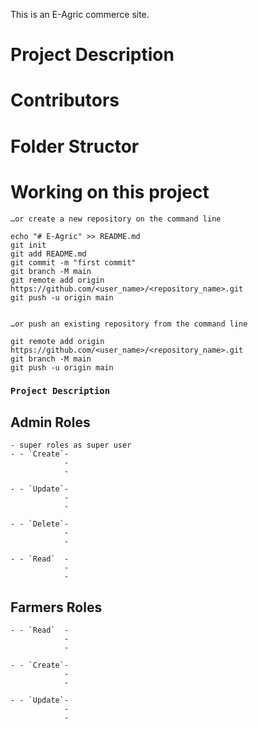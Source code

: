 This is an E-Agric commerce site.

# Project Description 

# Contributors 

# Folder Structor


# Working on this project
    …or create a new repository on the command line

    echo "# E-Agric" >> README.md
    git init
    git add README.md
    git commit -m "first commit"
    git branch -M main
    git remote add origin https://github.com/<user_name>/<repository_name>.git
    git push -u origin main


    …or push an existing repository from the command line

    git remote add origin https://github.com/<user_name>/<repository_name>.git
    git branch -M main
    git push -u origin main

### `Project Description`
##  Admin Roles
    - super roles as super user
    - - `Create`-
                -
                -

    - - `Update`-
                -
                -

    - - `Delete`-
                -
                -

    - - `Read`  -
                -
                -

## Farmers Roles 

    - - `Read`  -
                -
                -

    - - `Create`-
                -
                -

    - - `Update`-
                -
                -
